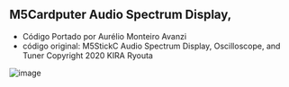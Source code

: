 ## M5Cardputer Audio Spectrum Display,


- Código Portado por Aurélio Monteiro Avanzi
- código original: M5StickC Audio Spectrum Display, Oscilloscope, and Tuner Copyright 2020 KIRA Ryouta

![image](https://github.com/cyberwisk/m5Cardputer_audiospectrum/assets/3136312/b47dfee6-7690-40d5-af1d-68f29ed2e55a)
